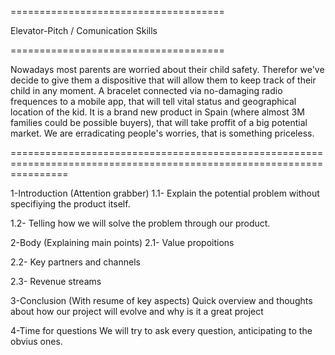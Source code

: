 =====================================

Elevator-Pitch / Comunication Skills

=====================================

Nowadays most parents are worried about their child safety. Therefor we've decide to give them a dispositive that will allow them to keep track of their child in any moment. A bracelet connected via no-damaging radio frequences to a mobile app, that will tell vital status and geographical location of the kid. It is a brand new product in Spain (where almost 3M families could be possible buyers), that will take proffit of a big potential market. We are erradicating people's worries, that is something priceless. 

======================================================================================================================

1-Introduction (Attention grabber)
  1.1- Explain the potential problem without specifiying the product itself.
  
  1.2- Telling how we will solve the problem through our product.
  
2-Body (Explaining main points)
  2.1- Value propoitions
  
  2.2- Key partners and channels
  
  2.3- Revenue streams

3-Conclusion (With resume of key aspects)
  Quick overview and thoughts about how our project will evolve and why is it a great project
  
4-Time for questions
  We will try to ask every question, anticipating to the obvius ones.
